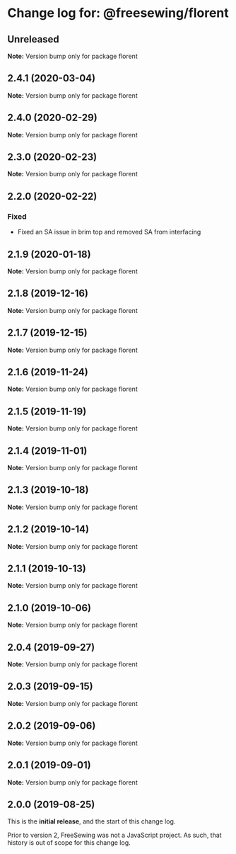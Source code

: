 # Change log for: @freesewing/florent


## Unreleased

**Note:** Version bump only for package florent


## 2.4.1 (2020-03-04)

**Note:** Version bump only for package florent


## 2.4.0 (2020-02-29)

**Note:** Version bump only for package florent


## 2.3.0 (2020-02-23)

**Note:** Version bump only for package florent


## 2.2.0 (2020-02-22)

### Fixed

 - Fixed an SA issue in brim top and removed SA from interfacing
## 2.1.9 (2020-01-18)

**Note:** Version bump only for package florent


## 2.1.8 (2019-12-16)

**Note:** Version bump only for package florent


## 2.1.7 (2019-12-15)

**Note:** Version bump only for package florent


## 2.1.6 (2019-11-24)

**Note:** Version bump only for package florent


## 2.1.5 (2019-11-19)

**Note:** Version bump only for package florent


## 2.1.4 (2019-11-01)

**Note:** Version bump only for package florent


## 2.1.3 (2019-10-18)

**Note:** Version bump only for package florent


## 2.1.2 (2019-10-14)

**Note:** Version bump only for package florent


## 2.1.1 (2019-10-13)

**Note:** Version bump only for package florent


## 2.1.0 (2019-10-06)

**Note:** Version bump only for package florent


## 2.0.4 (2019-09-27)

**Note:** Version bump only for package florent


## 2.0.3 (2019-09-15)

**Note:** Version bump only for package florent


## 2.0.2 (2019-09-06)

**Note:** Version bump only for package florent


## 2.0.1 (2019-09-01)

**Note:** Version bump only for package florent




## 2.0.0 (2019-08-25)

This is the **initial release**, and the start of this change log.

Prior to version 2, FreeSewing was not a JavaScript project.
As such, that history is out of scope for this change log.
